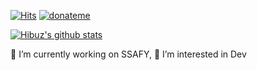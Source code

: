 
[![Hits](https://hits.seeyoufarm.com/api/count/incr/badge.svg?url=https%3A%2F%2Fgithub.com%2Fhibuz%2Fhit-counter&count_bg=%2379C83D&title_bg=%23555555&icon=&icon_color=%23E7E7E7&title=hits&edge_flat=false)](https://hits.seeyoufarm.com)
[![donateme](https://badgen.net/badge/icon/Buy%20a%20coffee?icon=kofi&label&color=29ABE0&labelColor=29ABE0)](https://user-images.githubusercontent.com/38822671/103494093-6d327f00-4e78-11eb-8393-cba5f2b595a0.jpg)

[![Hibuz's github stats](https://github-readme-stats.vercel.app/api?username=hibuz&show_icons=true&theme=radical)](https://github.com/anuraghazra/github-readme-stats)

🔭 I’m currently working on SSAFY, 🌱 I’m interested in Dev 
<!--
**hibuz/hibuz** is a ✨ _special_ ✨ repository because its `README.md` (this file) appears on your GitHub profile.

Here are some ideas to get you started:

- 👯 I’m looking to collaborate on ...
- 🤔 I’m looking for help with ...
- 💬 Ask me about ...
- 📫 How to reach me: ...
- 😄 Pronouns: ...
- ⚡ Fun fact: ...
-->
